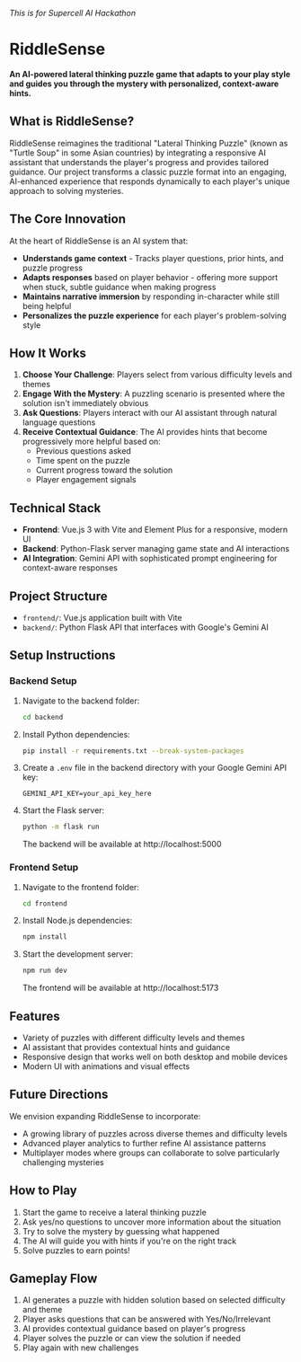 *This is for Supercell AI Hackathon*

# RiddleSense

**An AI-powered lateral thinking puzzle game that adapts to your play style and guides you through the mystery with personalized, context-aware hints.**

## What is RiddleSense?

RiddleSense reimagines the traditional "Lateral Thinking Puzzle" (known as "Turtle Soup" in some Asian countries) by integrating a responsive AI assistant that understands the player's progress and provides tailored guidance. Our project transforms a classic puzzle format into an engaging, AI-enhanced experience that responds dynamically to each player's unique approach to solving mysteries.

## The Core Innovation

At the heart of RiddleSense is an AI system that:
- **Understands game context** - Tracks player questions, prior hints, and puzzle progress
- **Adapts responses** based on player behavior - offering more support when stuck, subtle guidance when making progress
- **Maintains narrative immersion** by responding in-character while still being helpful
- **Personalizes the puzzle experience** for each player's problem-solving style

## How It Works

1. **Choose Your Challenge**: Players select from various difficulty levels and themes
2. **Engage With the Mystery**: A puzzling scenario is presented where the solution isn't immediately obvious
3. **Ask Questions**: Players interact with our AI assistant through natural language questions
4. **Receive Contextual Guidance**: The AI provides hints that become progressively more helpful based on:
   - Previous questions asked
   - Time spent on the puzzle
   - Current progress toward the solution
   - Player engagement signals

## Technical Stack

- **Frontend**: Vue.js 3 with Vite and Element Plus for a responsive, modern UI
- **Backend**: Python-Flask server managing game state and AI interactions
- **AI Integration**: Gemini API with sophisticated prompt engineering for context-aware responses

## Project Structure

- `frontend/`: Vue.js application built with Vite
- `backend/`: Python Flask API that interfaces with Google's Gemini AI

## Setup Instructions

### Backend Setup

1. Navigate to the backend folder:
   ```bash
   cd backend
   ```

2. Install Python dependencies:
   ```bash
   pip install -r requirements.txt --break-system-packages
   ```

3. Create a `.env` file in the backend directory with your Google Gemini API key:
   ```
   GEMINI_API_KEY=your_api_key_here
   ```

4. Start the Flask server:
   ```bash
   python -m flask run
   ```
   The backend will be available at http://localhost:5000

### Frontend Setup

1. Navigate to the frontend folder:
   ```bash
   cd frontend
   ```

2. Install Node.js dependencies:
   ```bash
   npm install
   ```

3. Start the development server:
   ```bash
   npm run dev
   ```
   The frontend will be available at http://localhost:5173

## Features

- Variety of puzzles with different difficulty levels and themes
- AI assistant that provides contextual hints and guidance
- Responsive design that works well on both desktop and mobile devices
- Modern UI with animations and visual effects

## Future Directions

We envision expanding RiddleSense to incorporate:
- A growing library of puzzles across diverse themes and difficulty levels
- Advanced player analytics to further refine AI assistance patterns
- Multiplayer modes where groups can collaborate to solve particularly challenging mysteries

## How to Play

1. Start the game to receive a lateral thinking puzzle
2. Ask yes/no questions to uncover more information about the situation
3. Try to solve the mystery by guessing what happened
4. The AI will guide you with hints if you're on the right track
5. Solve puzzles to earn points!

## Gameplay Flow

1. AI generates a puzzle with hidden solution based on selected difficulty and theme
2. Player asks questions that can be answered with Yes/No/Irrelevant
3. AI provides contextual guidance based on player's progress
4. Player solves the puzzle or can view the solution if needed
5. Play again with new challenges
